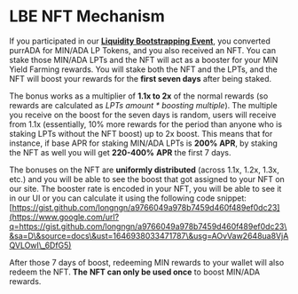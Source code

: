 # LBE NFT Mechanism

If you participated in our [**Liquidity Bootstrapping Event**](https://www.google.com/url?q=https://minswap-labs.medium.com/meteor-lbe-mainnet-launch-yield-farming-more-f73c6c2a8b37\&sa=D\&source=docs\&ust=1646942165432435\&usg=AOvVaw1A8BL9xw-yGzGh2LJOc1ut), you converted purrADA for MIN/ADA LP Tokens, and you also received an NFT. You can stake those MIN/ADA LPTs and the NFT will act as a booster for your MIN Yield Farming rewards. You will stake both the NFT and the LPTs, and the NFT will boost your rewards for the **first seven days** after being staked.

The bonus works as a multiplier of **1.1x to 2x** of the normal rewards (so rewards are calculated as _LPTs amount \* boosting multiple_). The multiple you receive on the boost for the seven days is random, users will receive from 1.1x (essentially, 10% more rewards for the period than anyone who is staking LPTs without the NFT boost) up to 2x boost. This means that for instance, if base APR for staking MIN/ADA LPTs is **200% APR**, by staking the NFT as well you will get **220-400%** **APR** the first 7 days.

The bonuses on the NFT are **uniformly distributed** (across 1.1x, 1.2x, 1.3x, etc.) and you will be able to see the boost that got assigned to your NFT on our site. The booster rate is encoded in your NFT, you will be able to see it in our UI or you can calculate it using the following code snippet: [https://gist.github.com/longngn/a9766049a978b7459d460f489ef0dc23](https://www.google.com/url?q=https://gist.github.com/longngn/a9766049a978b7459d460f489ef0dc23\&sa=D\&source=docs\&ust=1646938033471787\&usg=AOvVaw2648ua8VjAQVLOwI\_6DfG5)

After those 7 days of boost, redeeming MIN rewards to your wallet will also redeem the NFT. **The** **NFT can only be used once** to boost MIN/ADA rewards.





